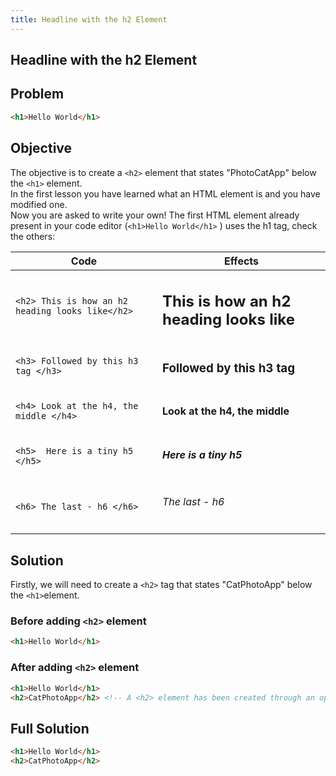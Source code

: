 ```yaml
---
title: Headline with the h2 Element
---
```

## Headline with the h2 Element

## Problem
```html
<h1>Hello World</h1>
```

## Objective
The objective is to create a `<h2>` element that states "PhotoCatApp" below the `<h1>` element. \
In the first lesson you have learned what an HTML element is and you have modified one. \
Now you are asked to write your own! The first HTML element already present in your code editor (`<h1>Hello World</h1>` ) uses the h1 tag, check the others:

Code  | Effects
----- | -------
`<h2> This is how an h2 heading looks like</h2>` |<h2> This is how an h2 heading looks like</h2>
`<h3> Followed by this h3 tag </h3>`| <h3> Followed by this h3 tag </h3>
`<h4> Look at the h4, the middle </h4>` | <h4> Look at the h4, the middle </h4>
`<h5>  Here is a tiny h5 </h5>` | <h5>  Here is a tiny h5 </h5>
`<h6> The last - h6 </h6>` | <h6> The last - h6 </h6>

## Solution
Firstly, we will need to create a `<h2>` tag that states "CatPhotoApp" below the `<h1>`element.

### Before adding `<h2>` element
```html
<h1>Hello World</h1>
```

### After adding `<h2>` element
```html
<h1>Hello World</h1>
<h2>CatPhotoApp</h2> <!-- A <h2> element has been created through an opening tag of <h2>, and a closing tag of </h2> -->
```

## Full Solution
```html
<h1>Hello World</h1>
<h2>CatPhotoApp</h2>
```
